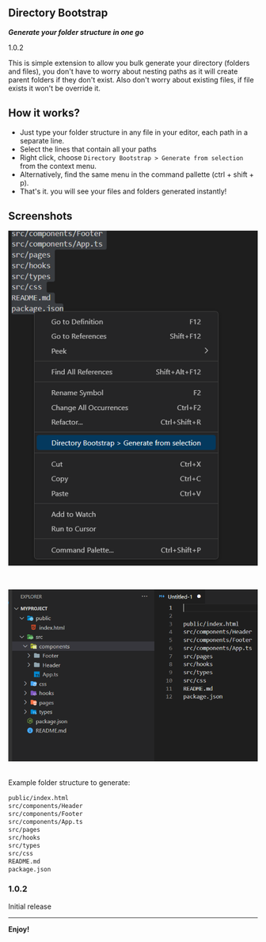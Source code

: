 ## Directory Bootstrap

***Generate your folder structure in one go***

1.0.2

This is simple extension to allow you bulk generate your directory (folders and files), you don't have to worry about nesting paths as it will create parent folders if they don't exist. Also don't worry about existing files, if file exists it won't be override it.

## How it works?

* Just type your folder structure in any file in your editor, each path in a separate line.
* Select the lines that contain all your paths
* Right click, choose `Directory Bootstrap > Generate from selection` from the context menu.
* Alternatively, find the same menu in the command pallette (ctrl + shift + p).
* That's it. you will see your files and folders generated instantly!

## Screenshots

![Step 1](https://raw.githubusercontent.com/rushdykamel/Directory-bootstrap-vs-extension/main/assets/Screenshot_1.png)

<br>


![Step 2](https://raw.githubusercontent.com/rushdykamel/Directory-bootstrap-vs-extension/main/assets/Screenshot_2.png)


<br>
Example folder structure to generate:

```
public/index.html
src/components/Header
src/components/Footer
src/components/App.ts
src/pages
src/hooks
src/types
src/css
README.md
package.json
```

### 1.0.2

Initial release

- - -

**Enjoy!**